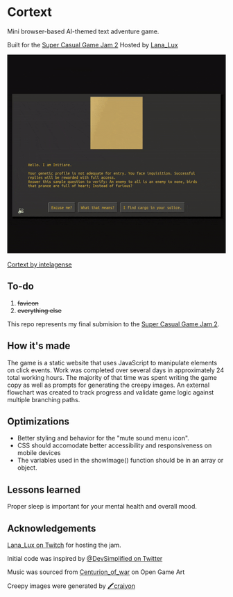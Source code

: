 # Cortext
Mini browser-based AI-themed text adventure game. 

Built for the <a href="https://itch.io/jam/super-casual-game-jam-2">Super Casual Game Jam 2</a> Hosted by <a href="https://lanalux.itch.io/">Lana_Lux</a>

<img src="https://github.com/intelagense/intelagense/blob/main/images/cortext.gif">

<a href="https://intelagense.itch.io/cortext">Cortext by intelagense</a>

## To-do
1. ~~favicon~~
1. ~~everything else~~

This repo represents my final submision to the <a href="https://itch.io/jam/super-casual-game-jam-2">Super Casual Game Jam 2</a>.

## How it's made
The game is a static website that uses JavaScript to manipulate elements on click events. Work was completed over several days in approximately 24 total working hours. The majority of that time was spent writing the game copy as well as prompts for generating the creepy images. An external flowchart was created to track progress and validate game logic against multiple branching paths.

## Optimizations
* Better styling and behavior for the "mute sound menu icon".
* CSS should accomodate better accessibility and responsiveness on mobile devices
* The variables used in the showImage() function should be in an array or object. 

## Lessons learned
Proper sleep is important for your mental health and overall mood. 

## Acknowledgements
<a href="https://twitch.tv/lanalux">Lana_Lux on Twitch</a> for hosting the jam.

Initial code was inspired by <a href="https://twitter.com/DevSimplified">@DevSimplified on Twitter</a>

Music was sourced from <a href="https://opengameart.org/users/centurionofwar">Centurion_of_war</a> on Open Game Art

Creepy images were generated by <a href="https://www.craiyon.com/">🖍️craiyon</a>
